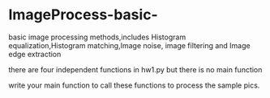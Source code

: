 # ImageProcess-basic-
basic image processing methods,includes Histogram equalization,Histogram matching,Image noise, image filtering and Image edge extraction

there are four independent functions in hw1.py
but there is no main function

write your main function to call these functions to process the sample pics. 
